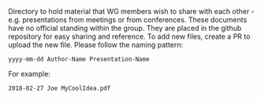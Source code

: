 Directory to hold material that WG members wish to share with each other - 
e.g. presentations from meetings or from conferences.
These documents have no official standing within the group.
They are placed in the github repository for easy sharing and reference.
To add new files, create a PR to upload the new file.
Please follow the naming pattern:
```
yyyy-mm-dd Author-Name Presentation-Name
```

For example:
```
2018-02-27 Joe MyCoolIdea.pdf
```
